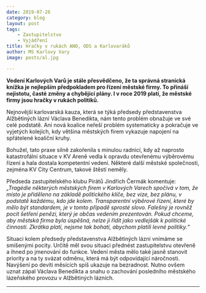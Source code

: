 ```yaml
---
date: 2019-07-26
category: blog
layout: post
tags:
    - Zastupitelstvo
    - Vyjádření
title: Hračky v rukách ANO, ODS a Karlovaráků
author: MS Karlovy Vary
image: posts/al.jpg

---
```

**Vedení Karlových Varů je stále přesvědčeno, že ta správná stranická knížka je nejlepším předpokladem pro řízení městské firmy. To přináší nejistotu, časté změny a chybějící plány. I v roce 2019 platí, že městské firmy jsou hračky v rukách politiků.**

Nejnovější karlovarská kauza, která se týká předsedy představenstva Alžbětiných lázní Václava Benedikta, nám tento problém obnažuje ve své celé podstatě. Ani nová koalice neřeší problém systematicky a pokračuje ve vyjetých kolejích, kdy většina městských firem vykazuje napojení na spřátelené koaliční kruhy.

Bohužel, tato praxe silně zakořenila s minulou radnicí, kdy až naprosto katastrofální situace v KV Areně vedla k opravdu otevřenému výběrovému řízení a hala dostala kompetentní vedení. Některé další městské společnosti, zejména KV City Centrum, takové štěstí neměly.


Předseda zastupitelského klubu Pirátů Jindřich Čermák komentuje: *„Tragédie některých městských firem v Karlových Varech spočívá v tom, že místo je přiděleno na základě politického klíče, bez vize, bez plánu, v podstatě každému, kdo jde kolem. Transparentní výběrové řízení, které by mělo být standardem, je v tomto případě sprosté slovo. Falešný je rovněž pocit šetření penězi, který je občas vedením prezentován. Pokud chceme, aby městská firma byla úspěšná, nelze ji řídit jako vedlejšák k politické činnosti. Zkrátka platí, nejsme tak bohatí, abychom platili levné politiky.“*


Situaci kolem předsedy představenstva Alžbětiných lázní vnímáme se smíšenými pocity. Určitě měl svou situaci přednést zastupitelstvu otevřeně a ihned po jmenování do funkce. Vedení města mělo také jasně stanovit priority a na ty svázat odměnu, která má být odpovídající náročnosti. Navýšení po devíti měsících spíš ukazuje na bezradnost. Nutno ovšem uznat zápal Václava Benedikta a snahu o zachování posledního městského lázeňského provozu v Alžbětiných lázních.

- - -
